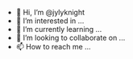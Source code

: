 - 👋 Hi, I’m @jylyknight
- 👀 I’m interested in ...
- 🌱 I’m currently learning ...
- 💞️ I’m looking to collaborate on ...
- 📫 How to reach me ...

<!---
jylyknight/jylyknight is a ✨ special ✨ repository because its `README.md` (this file) appears on your GitHub profile.
You can click the Preview link to take a look at your changes.
--->
